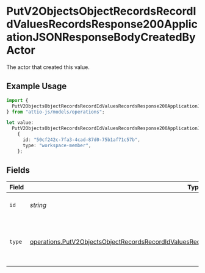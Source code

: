 # PutV2ObjectsObjectRecordsRecordIdValuesRecordsResponse200ApplicationJSONResponseBodyCreatedByActor

The actor that created this value.

## Example Usage

```typescript
import {
  PutV2ObjectsObjectRecordsRecordIdValuesRecordsResponse200ApplicationJSONResponseBodyCreatedByActor,
} from "attio-js/models/operations";

let value:
  PutV2ObjectsObjectRecordsRecordIdValuesRecordsResponse200ApplicationJSONResponseBodyCreatedByActor =
    {
      id: "50cf242c-7fa3-4cad-87d0-75b1af71c57b",
      type: "workspace-member",
    };
```

## Fields

| Field                                                                                                                                                                                                                      | Type                                                                                                                                                                                                                       | Required                                                                                                                                                                                                                   | Description                                                                                                                                                                                                                |
| -------------------------------------------------------------------------------------------------------------------------------------------------------------------------------------------------------------------------- | -------------------------------------------------------------------------------------------------------------------------------------------------------------------------------------------------------------------------- | -------------------------------------------------------------------------------------------------------------------------------------------------------------------------------------------------------------------------- | -------------------------------------------------------------------------------------------------------------------------------------------------------------------------------------------------------------------------- |
| `id`                                                                                                                                                                                                                       | *string*                                                                                                                                                                                                                   | :heavy_minus_sign:                                                                                                                                                                                                         | An ID to identify the actor.                                                                                                                                                                                               |
| `type`                                                                                                                                                                                                                     | [operations.PutV2ObjectsObjectRecordsRecordIdValuesRecordsResponse200ApplicationJSONResponseBodyType](../../models/operations/putv2objectsobjectrecordsrecordidvaluesrecordsresponse200applicationjsonresponsebodytype.md) | :heavy_minus_sign:                                                                                                                                                                                                         | The type of actor. [Read more information on actor types here](/docs/actors).                                                                                                                                              |